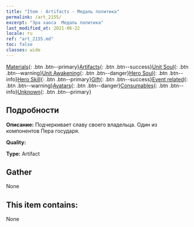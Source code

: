 ```yaml
---
title: "Item - Artifacts - Медаль политика"
permalink: /art_2155/
excerpt: "Эра хаоса  Медаль политика"
last_modified_at: 2021-06-22
locale: ru
ref: "art_2155.md"
toc: false
classes: wide
---
```

 [Materials](/ItemsRU/){: .btn .btn--primary}[Artifacts](/ItemsRU/Artifacts/){: .btn .btn--success}[Unit Soul](/ItemsRU/UnitSoul/){: .btn .btn--warning}[Unit Awakening](/ItemsRU/UnitAwakening/){: .btn .btn--danger}[Hero Soul](/ItemsRU/HeroSoul/){: .btn .btn--info}[Hero Skill](/ItemsRU/HeroSkill/){: .btn .btn--primary}[Gift](/ItemsRU/Gift/){: .btn .btn--success}[Event related](/ItemsRU/Events/){: .btn .btn--warning}[Avatars](/ItemsRU/Avatars/){: .btn .btn--danger}[Consumables](/ItemsRU/Consumables/){: .btn .btn--info}[Unknown](/ItemsRU/Unknown/){: .btn .btn--primary}

## Подробности
 **Описание:** Подчеркивает славу своего владельца. Один из компонентов Пера государя.

 **Quality:** 

 **Type:** Artifact

## Gather

  None

## This item contains:

  None

